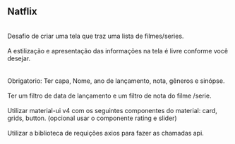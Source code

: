 ## Natflix
<br>Desafio de criar uma tela que traz uma lista de filmes/series.</br> 
<br>A estilização e apresentação das informações na tela é livre conforme você desejar.</br>  
<br>Obrigatorio:  Ter capa, Nome, ano de lançamento, nota, gêneros e sinópse.</br> 
<br>Ter um filtro de data de lançamento e um filtro de nota do filme /serie.</br> 
<br>Utilizar material-ui v4 com os seguintes componentes do material: card, grids, button. (opcional usar o componente rating e slider)</br> 
<br>Utilizar a biblioteca de requições axios para fazer as chamadas api.</br>
